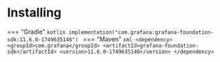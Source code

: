 # Installing

=== "Gradle"
    ```kotlin
    implementation("com.grafana:grafana-foundation-sdk:11.6.0-1749635146")
    ```
=== "Maven"
    ```xml
    <dependency>
        <groupId>com.grafana</groupId>
        <artifactId>grafana-foundation-sdk</artifactId>
        <version>11.6.0-1749635146</version>
    </dependency>
    ```
